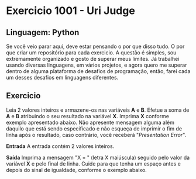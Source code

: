 # Exercicio 1001 - Uri Judge

## Linguagem: Python

Se você veio parar aqui, deve estar pensando o por que disso tudo. O por que criar um repositório para cada exercicio. A questão é simples, sou extremamente organizado e gosto de superar meus limites. Já trabalhei usando diversas linguagens, em vários projetos, e agora quero me superar dentro de alguma plataforma de desafios de programação, então, farei cada um desses desafios em linguagens diferentes.

## Exercicio

Leia 2 valores inteiros e armazene-os nas variáveis  **A**  e  **B**. Efetue a soma de  **A**  e  **B**  atribuindo o seu resultado na variável  **X**. Imprima  **X**  conforme exemplo apresentado abaixo. Não apresente mensagem alguma além daquilo que está sendo especificado e não esqueça de imprimir o fim de linha após o resultado, caso contrário, você receberá "_Presentation Error_".

**Entrada**
A entrada contém 2 valores inteiros.

**Saída**
Imprima a mensagem "X = " (letra X maiúscula) seguido pelo valor da variável  **X** e pelo final de linha. Cuide para que tenha um espaço antes e depois do sinal de igualdade, conforme o exemplo abaixo.